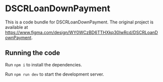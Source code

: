 
  # DSCRLoanDownPayment

  This is a code bundle for DSCRLoanDownPayment. The original project is available at https://www.figma.com/design/WY0WCzBD6TTHXkp30lwRcd/DSCRLoanDownPayment.

  ## Running the code

  Run `npm i` to install the dependencies.

  Run `npm run dev` to start the development server.
  